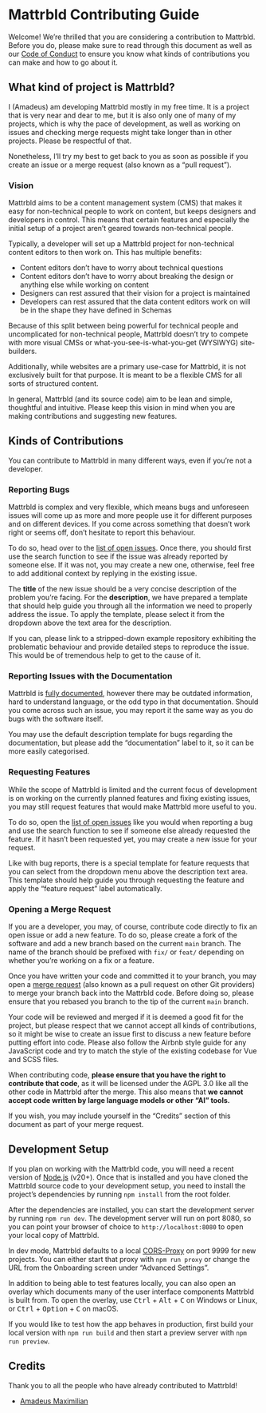 # Mattrbld Contributing Guide

Welcome! We’re thrilled that you are considering a contribution to Mattrbld.
Before you do, please make sure to read through this document as well as our
[Code of Conduct](./CODE_OF_CONDUCT.md) to ensure you know what kinds of
contributions you can make and how to go about it.

## What kind of project is Mattrbld?

I (Amadeus) am developing Mattrbld mostly in my free time. It is a project that
is very near and dear to me, but it is also only one of many of my projects,
which is why the pace of development, as well as working on issues and checking
merge requests might take longer than in other projects. Please be respectful of
that.

Nonetheless, I’ll try my best to get back to you as soon as possible if you
create an issue or a merge request (also known as a “pull request”).

### Vision

Mattrbld aims to be a content management system (CMS) that makes it easy for
non-technical people to work on content, but keeps designers and developers in
control. This means that certain features and especially the initial setup of a
project aren’t geared towards non-technical people.

Typically, a developer will set up a Mattrbld project for non-technical content
editors to then work on. This has multiple benefits:

* Content editors don’t have to worry about technical questions
* Content editors don’t have to worry about breaking the design or anything else
  while working on content
* Designers can rest assured that their vision for a project is maintained
* Developers can rest assured that the data content editors work on will be in
  the shape they have defined in Schemas

Because of this split between being powerful for technical people and
uncomplicated for non-technical people, Mattrbld doesn’t try to compete with
more visual CMSs or what-you-see-is-what-you-get (WYSIWYG) site-builders.

Additionally, while websites are a primary use-case for Mattrbld, it is not
exclusively built for that purpose. It is meant to be a flexible CMS for all
sorts of structured content.

In general, Mattrbld (and its source code) aim to be lean and simple, thoughtful
and intuitive. Please keep this vision in mind when you are making contributions
and suggesting new features.

## Kinds of Contributions

You can contribute to Mattrbld in many different ways, even if you’re not a
developer.

### Reporting Bugs

Mattrbld is complex and very flexible, which means bugs and unforeseen issues
will come up as more and more people use it for different purposes and on
different devices. If you come across something that doesn’t work right or seems
off, don’t hesitate to report this behaviour.

To do so, head over to the
[list of open issues](https://gitlab.com/mattrbld/mattrbld/-/issues). Once
there, you should first use the search function to see if the issue was already
reported by someone else. If it was not, you may create a new one, otherwise,
feel free to add additional context by replying in the existing issue.

The **title** of the new issue should be a very concise description of the
problem you’re facing. For the **description**, we have prepared a template that
should help guide you through all the information we need to properly address
the issue. To apply the template, please select it from the dropdown above the
text area for the description.

If you can, please link to a stripped-down example repository exhibiting the
problematic behaviour and provide detailed steps to reproduce the issue. This
would be of tremendous help to get to the cause of it.

### Reporting Issues with the Documentation

Mattrbld is [fully documented](https://mattrbld.com/docs), however there may be
outdated information, hard to understand language, or the odd typo in that
documentation. Should you come across such an issue, you may report it the same
way as you do bugs with the software itself.

You may use the default description template for bugs regarding the
documentation, but please add the “documentation” label to it, so it can be more
easily categorised.

### Requesting Features

While the scope of Mattrbld is limited and the current focus of development is
on working on the currently planned features and fixing existing issues, you may
still request features that would make Mattrbld more useful to you.

To do so, open the
[list of open issues](https://gitlab.com/mattrbld/mattrbld/-/issues) like you
would when reporting a bug and use the search function to see if someone else
already requested the feature. If it hasn’t been requested yet, you may create
a new issue for your request.

Like with bug reports, there is a special template for feature requests that you
can select from the dropdown menu above the description text area. This template
should help guide you through requesting the feature and apply the “feature
request” label automatically.

### Opening a Merge Request

If you are a developer, you may, of course, contribute code directly to fix an
open issue or add a new feature. To do so, please create a fork of the software
and add a new branch based on the current `main` branch. The name of the branch
should be prefixed with `fix/` or `feat/` depending on whether you’re working on
a fix or a feature.

Once you have written your code and committed it to your branch, you may open a
[merge request](https://gitlab.com/mattrbld/mattrbld/-/merge_requests)
(also known as a pull request on other Git providers) to merge your branch back
into the Mattrbld code. Before doing so, please ensure that you rebased you
branch to the tip of the current `main` branch.

Your code will be reviewed and merged if it is deemed a good fit for the
project, but please respect that we cannot accept all kinds of contributions, so
it might be wise to create an issue first to discuss a new feature before
putting effort into code. Please also follow the Airbnb style guide for any
JavaScript code and try to match the style of the existing codebase for Vue and
SCSS files.

When contributing code, **please ensure that you have the right to contribute
that code**, as it will be licensed under the AGPL 3.0 like all the other
code in Mattrbld after the merge. This also means that **we cannot accept code
written by large language models or other “AI” tools.**

If you wish, you may include yourself in the “Credits” section of this document
as part of your merge request.

## Development Setup

If you plan on working with the Mattrbld code, you will need a recent version of
[Node.js](https://nodejs.org/en) (v20+). Once that is installed and you have
cloned the Mattrbld source code to your development setup, you need to install
the project’s dependencies by running `npm install` from the root folder.

After the dependencies are installed, you can start the development server by
running `npm run dev`. The development server will run on port 8080, so you can
point your browser of choice to `http://localhost:8080` to open your local copy
of Mattrbld.

In dev mode, Mattrbld defaults to a local
[CORS-Proxy](https://mattrbld.com/docs/cors-proxy/) on port 9999 for new
projects. You can either start that proxy with `npm run proxy` or change the URL
from the Onboarding screen under “Advanced Settings”.

In addition to being able to test features locally, you can also open an overlay
which documents many of the user interface components Mattrbld is built from.
To open the overlay, use <kbd>Ctrl</kbd> + <kbd>Alt</kbd> + <kbd>C</kbd> on
Windows or Linux, or <kbd>Ctrl</kbd> + <kbd>Option</kbd> + <kbd>C</kbd> on macOS.

If you would like to test how the app behaves in production, first build your
local version with `npm run build` and then start a preview server with
`npm run preview`.

## Credits

Thank you to all the people who have already contributed to Mattrbld!

- [Amadeus Maximilian](https://amxmln.com)
